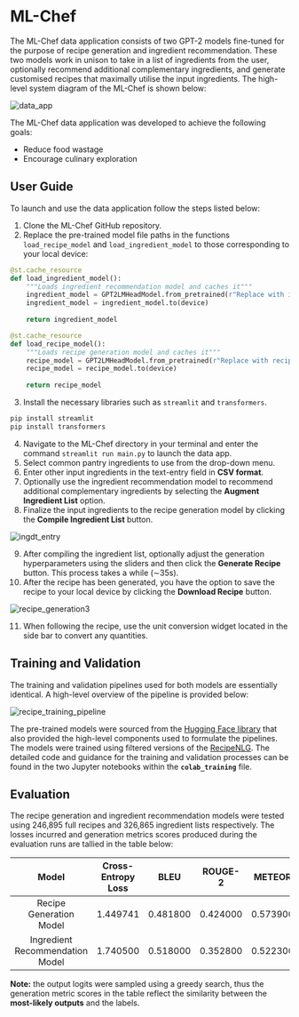 # ML-Chef

The ML-Chef data application consists of two GPT-2 models fine-tuned for the purpose of recipe generation and ingredient recommendation. These two models work in unison to take in a list of ingredients from the user, optionally recommend additional complementary ingredients, and generate customised recipes that maximally utilise the input ingredients. The high-level system diagram of the ML-Chef is shown below:

![data_app](https://github.com/huangweihan99/ML-Chef/assets/83905363/c4423b85-d63c-471c-9d3c-c50e0c21ffde)

The ML-Chef data application was developed to achieve the following goals:

* Reduce food wastage
* Encourage culinary exploration

## User Guide

To launch and use the data application follow the steps listed below:
1. Clone the ML-Chef GitHub repository.
2. Replace the pre-trained model file paths in the functions `load_recipe_model` and `load_ingredient_model` to those corresponding to your local device:

```python
@st.cache_resource
def load_ingredient_model():
    """Loads ingredient recommendation model and caches it"""
    ingredient_model = GPT2LMHeadModel.from_pretrained(r"Replace with ingredient model file path")
    ingredient_model = ingredient_model.to(device)
    
    return ingredient_model

@st.cache_resource
def load_recipe_model():
    """Loads recipe generation model and caches it"""
    recipe_model = GPT2LMHeadModel.from_pretrained(r"Replace with recipe model file path")
    recipe_model = recipe_model.to(device)
    
    return recipe_model
```

3. Install the necessary libraries such as `streamlit` and `transformers`.

```python
pip install streamlit
pip install transformers
```

4. Navigate to the ML-Chef directory in your terminal and enter the command `streamlit run main.py` to launch the data app.
5. Select common pantry ingredients to use from the drop-down menu.
6. Enter other input ingredients in the text-entry field in **CSV format**.
7. Optionally use the ingredient recommendation model to recommend additional complementary ingredients by selecting the **Augment Ingredient List** option.
8. Finalize the input ingredients to the recipe generation model by clicking the **Compile Ingredient List** button.

![ingdt_entry](https://github.com/huangweihan99/ML-Chef/assets/83905363/9212eabc-89d8-42f2-8e19-c97265259e99)

9. After compiling the ingredient list, optionally adjust the generation hyperparameters using the sliders and then click the **Generate Recipe** button. This process takes a while (∼35s).
10. After the recipe has been generated, you have the option to save the recipe to your local device by clicking the **Download Recipe** button.

![recipe_generation3](https://github.com/huangweihan99/ML-Chef/assets/83905363/0d9fd93d-06a2-4f6b-ad8d-376125f6f886)

11. When following the recipe, use the unit conversion widget located in the side bar to convert any quantities.

## Training and Validation

The training and validation pipelines used for both models are essentially identical. A high-level overview of the pipeline is provided below:

![recipe_training_pipeline](https://github.com/huangweihan99/ML-Chef/assets/83905363/3b39839a-7e91-4f3c-be07-487c76e28a63)

The pre-trained models were sourced from the [Hugging Face library](https://huggingface.co/) that also provided the high-level components used to formulate the pipelines. The models were trained using filtered versions of the [RecipeNLG](https://recipenlg.cs.put.poznan.pl/). The detailed code and guidance for the training and validation processes can be found in the two Jupyter notebooks within the **`colab_training`** file.

## Evaluation

The recipe generation and ingredient recommendation models were tested using 246,895 full recipes and 326,865 ingredient lists respectively. The losses incurred and generation metrics scores produced during the evaluation runs are tallied in the table below:

|Model                          | Cross-Entropy Loss|BLEU    |ROUGE-2 |METEOR  |SBERT   |WER     |
|:-----------------------------:|:-----------------:|:------:|:------:|:------:|:------:|:------:|
|Recipe Generation Model        |1.449741           |0.481800|0.424000|0.573900|0.971600|0.659600|
|Ingredient Recommendation Model|1.740500           |0.518000|0.352800|0.522300|0.851000|0.843300|

**Note:** the output logits were sampled using a greedy search, thus the generation metric scores in the table reflect the similarity between the **most-likely outputs** and the labels.



